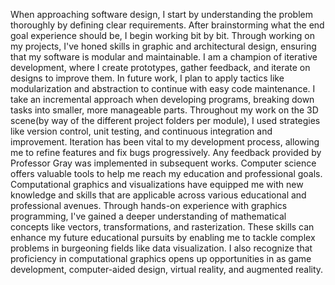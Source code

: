 When approaching software design, I start by understanding the problem thoroughly by defining clear requirements. After brainstorming what the end goal experience should be, I begin working bit by bit. Through working on my projects, I've honed skills in graphic and architectural design, ensuring that my software is modular and maintainable. I am a champion of iterative development, where I create prototypes, gather feedback, and iterate on designs to improve them. In future work, I plan to apply tactics like modularization and abstraction to continue with easy code maintenance. 
I take an incremental approach when developing programs, breaking down tasks into smaller, more manageable parts. Throughout my work on the 3D scene(by way of the different project folders per module), I used strategies like version control, unit testing, and continuous integration and improvement. Iteration has been vital to my development process, allowing me to refine features and fix bugs progressively. Any feedback provided by Professor Gray was implemented in subsequent works.
Computer science offers valuable tools to help me reach my education and professional goals. Computational graphics and visualizations have equipped me with new knowledge and skills that are applicable across various educational and professional avenues. Through hands-on experience with graphics programming, I've gained a deeper understanding of mathematical concepts like vectors, transformations, and rasterization. These skills can enhance my future educational pursuits by enabling me to tackle complex problems in burgeoning fields like data visualization. I also recognize that proficiency in computational graphics opens up opportunities in as game development, computer-aided design, virtual reality, and augmented reality.

